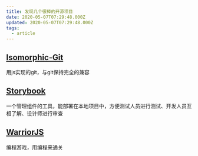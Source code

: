 ```yaml
---
title: 发现几个很棒的开源项目
date: 2020-05-07T07:29:48.000Z
updated: 2020-05-07T07:29:48.000Z
tags:
  - article
---
```


## [Isomorphic-Git](https://isomorphic-git.org/)
用js实现的git，与git保持完全的兼容

## [Storybook](https://www.learnstorybook.com/)
一个管理组件的工具，能部署在本地项目中，方便测试人员进行测试、开发人员互相了解、设计师进行审查

## [WarriorJS](https://warriorjs.com/)
编程游戏，用编程来通关
